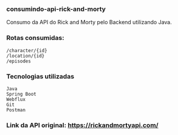 ### consumindo-api-rick-and-morty

Consumo da API do Rick and Morty pelo Backend utilizando Java.

### Rotas consumidas:
    /character/{id}
    /location/{id}
    /episodes

### Tecnologias utilizadas
    Java
    Spring Boot
    Webflux
    Git
    Postman

### Link da API original: https://rickandmortyapi.com/
